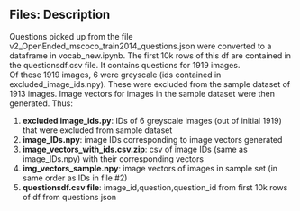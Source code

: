 ## Files: Description
Questions picked up from the file v2_OpenEnded_mscoco_train2014_questions.json were converted to a dataframe in vocab_new.ipynb. The first 10k rows of this df are contained in the questionsdf.csv file. It contains questions for 1919 images.  
Of these 1919 images, 6 were greyscale (ids contained in excluded_image_ids.npy). These were excluded from the sample dataset of 1913 images. 
Image vectors for images in the sample dataset were then generated. Thus:  
  
1. __excluded image_ids.py__: IDs of 6 greyscale images (out of initial 1919) that were excluded from sample dataset  
2. __image_IDs.npy__: image IDs corresponding to image vectors generated  
3. __image_vectors_with_ids.csv.zip__: csv of image IDs (same as image_IDs.npy) with their corresponding vectors  
4. __img_vectors_sample.npy__: image vectors of images in sample set (in same order as IDs in file #2)  
5. __questionsdf.csv file__: image_id,question,question_id from first 10k rows of df from questions json  
